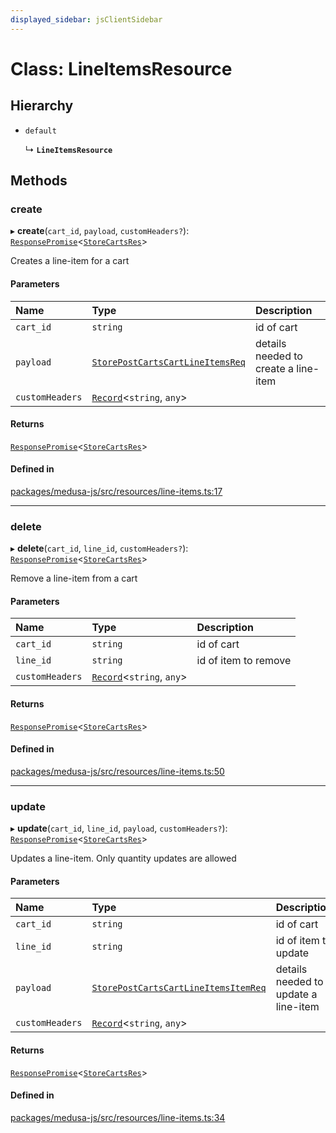 ```yaml
---
displayed_sidebar: jsClientSidebar
---
```


# Class: LineItemsResource

## Hierarchy

- `default`

  ↳ **`LineItemsResource`**

## Methods

### create

▸ **create**(`cart_id`, `payload`, `customHeaders?`): [`ResponsePromise`](../modules/internal-12.md#responsepromise)<[`StoreCartsRes`](../modules/internal-8.internal.md#storecartsres)\>

Creates a line-item for a cart

#### Parameters

| Name | Type | Description |
| :------ | :------ | :------ |
| `cart_id` | `string` | id of cart |
| `payload` | [`StorePostCartsCartLineItemsReq`](internal-8.internal.StorePostCartsCartLineItemsReq.md) | details needed to create a line-item |
| `customHeaders` | [`Record`](../modules/internal.md#record)<`string`, `any`\> |  |

#### Returns

[`ResponsePromise`](../modules/internal-12.md#responsepromise)<[`StoreCartsRes`](../modules/internal-8.internal.md#storecartsres)\>

#### Defined in

[packages/medusa-js/src/resources/line-items.ts:17](https://github.com/medusajs/medusa/blob/b38f73726/packages/medusa-js/src/resources/line-items.ts#L17)

___

### delete

▸ **delete**(`cart_id`, `line_id`, `customHeaders?`): [`ResponsePromise`](../modules/internal-12.md#responsepromise)<[`StoreCartsRes`](../modules/internal-8.internal.md#storecartsres)\>

Remove a line-item from a cart

#### Parameters

| Name | Type | Description |
| :------ | :------ | :------ |
| `cart_id` | `string` | id of cart |
| `line_id` | `string` | id of item to remove |
| `customHeaders` | [`Record`](../modules/internal.md#record)<`string`, `any`\> |  |

#### Returns

[`ResponsePromise`](../modules/internal-12.md#responsepromise)<[`StoreCartsRes`](../modules/internal-8.internal.md#storecartsres)\>

#### Defined in

[packages/medusa-js/src/resources/line-items.ts:50](https://github.com/medusajs/medusa/blob/b38f73726/packages/medusa-js/src/resources/line-items.ts#L50)

___

### update

▸ **update**(`cart_id`, `line_id`, `payload`, `customHeaders?`): [`ResponsePromise`](../modules/internal-12.md#responsepromise)<[`StoreCartsRes`](../modules/internal-8.internal.md#storecartsres)\>

Updates a line-item.
Only quantity updates are allowed

#### Parameters

| Name | Type | Description |
| :------ | :------ | :------ |
| `cart_id` | `string` | id of cart |
| `line_id` | `string` | id of item to update |
| `payload` | [`StorePostCartsCartLineItemsItemReq`](internal-8.internal.StorePostCartsCartLineItemsItemReq.md) | details needed to update a line-item |
| `customHeaders` | [`Record`](../modules/internal.md#record)<`string`, `any`\> |  |

#### Returns

[`ResponsePromise`](../modules/internal-12.md#responsepromise)<[`StoreCartsRes`](../modules/internal-8.internal.md#storecartsres)\>

#### Defined in

[packages/medusa-js/src/resources/line-items.ts:34](https://github.com/medusajs/medusa/blob/b38f73726/packages/medusa-js/src/resources/line-items.ts#L34)
